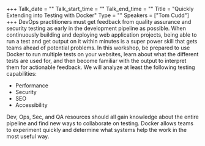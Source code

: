 +++
Talk_date = ""
Talk_start_time = ""
Talk_end_time = ""
Title = "Quickly Extending into Testing with Docker"
Type = ""
Speakers = ["Tom Cudd"]
+++
DevOps practitioners must get feedback from quality assurance and security testing as early in the development pipeline as possible. When continuously building and deploying web application projects, being able to run a test and get output on it within minutes is a super power skill that gets teams ahead of potential problems. In this workshop, be prepared to use Docker to run multiple tests on your websites, learn about what the different tests are used for, and then become familiar with the output to interpret them for actionable feedback. We will analyze at least the following testing capabilities:

 - Performance
 - Security
 - SEO
 - Accessibility

Dev, Ops, Sec, and QA resources should all gain knowledge about the entire pipeline and find new ways to collaborate on testing. Docker allows teams to experiment quickly and determine what systems help the work in the most useful way.
